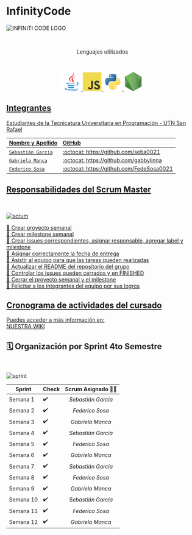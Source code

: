 # InfinityCode

![INFINITI CODE LOGO](https://github.com/CodeSystem2022/InfinityCode-4to-Semestre/assets/103858769/445c956a-dbdf-4010-b801-0d7c42d90d97)

<br>

<p align = "center">Lenguajes utilizados </p>

<br>

<p align="center"> <a href="https://www.java.com" target="_blank" rel="noreferrer"> <img src="https://raw.githubusercontent.com/devicons/devicon/master/icons/java/java-original.svg" alt="java" width="50" height="50"/> </a> <a href="https://developer.mozilla.org/en-US/docs/Web/JavaScript" target="_blank" rel="noreferrer"> <img src="https://raw.githubusercontent.com/devicons/devicon/master/icons/javascript/javascript-original.svg" alt="javascript" width="50" height="50"/> </a> <a href="https://www.python.org" target="_blank" rel="noreferrer"> <img src="https://raw.githubusercontent.com/devicons/devicon/master/icons/python/python-original.svg" alt="python" width="50" height="50"/> </a><a href="https://nodejs.org/es" target="_blank"><img height="50" alt="nodejs" src="https://raw.githubusercontent.com/github/explore/80688e429a7d4ef2fca1e82350fe8e3517d3494d/topics/nodejs/nodejs.png"></p>



## Integrantes

Estudiantes de la Tecnicatura Universitaria en Programación - UTN San Rafael 

| Nombre y Apellido     | GitHub                                         |
|:---------------------| :----------------------------------------------|
| `Sebastián García`    | :octocat:  https://github.com/seba0021 |
| `Gabriela Manca`      | :octocat:  https://github.com/gabbylinna   |
| `Federico Sosa`       | :octocat:  https://github.com/FedeSosa0021 |


## Responsabilidades del Scrum Master 
<br>

![scrum](https://github.com/CodeSystem2022/InfinityCode-4to-Semestre/assets/103860123/b0f66081-72c2-4df2-97f8-63611419deaa)


:lock_with_ink_pen: Crear proyecto semanal<br>
:lock_with_ink_pen: Crear milestone semanal<br>
:lock_with_ink_pen: Crear issues correspondientes, asignar responsable, agregar label y milestone<br>
:lock_with_ink_pen: Asignar correctamente la fecha de entrega<br>
:lock_with_ink_pen: Asistir al equipo para que las tareas queden realizadas<br>
:lock_with_ink_pen: Actualizar el README del repositorio del grupo<br>
:lock_with_ink_pen: Controlar los issues queden cerrados y en FINISHED<br>
:lock_with_ink_pen: Cerrar el proyecto semanal y el milestone<br>
:gift_heart: Felicitar a los integrantes del equipo por sus logros<br>

## Cronograma de actividades del cursado

Puedes acceder a más información en: <br>
[NUESTRA WIKI](https://github.com/CodeSystem2022/InfinityCode-4to-Semestre/wiki)


## 🗓️ Organización por Sprint 4to Semestre
<br>

![sprint](https://github.com/CodeSystem2022/InfinityCode-4to-Semestre/assets/103860123/127c208f-1852-4cc6-860d-402f248d24ed)


| **Sprint** | **Check**  |  **Scrum Asignado** 👨‍💻 |
| ------------- | ------- | :-------------:|
| Semana 1 | :heavy_check_mark:|*Sebastián García* |
| Semana 2 | :heavy_check_mark:|*Federico Sosa* |
| Semana 3 | :heavy_check_mark:|*Gabriela Manca* |
| Semana 4 | :heavy_check_mark:|*Sebastián García* |
| Semana 5 | :heavy_check_mark: |*Federico Sosa* |
| Semana 6 | :heavy_check_mark: |*Gabriela Manca* |
| Semana 7 | :heavy_check_mark: |*Sebastián García* |
| Semana 8 | :heavy_check_mark: |*Federico Sosa* |
| Semana 9 | :heavy_check_mark: |*Gabriela Manca* |
| Semana 10 | :heavy_check_mark:|*Sebastián García* |
| Semana 11 | :heavy_check_mark: |*Federico Sosa* |
| Semana 12 | :heavy_check_mark: |*Gabriela Manca* |


